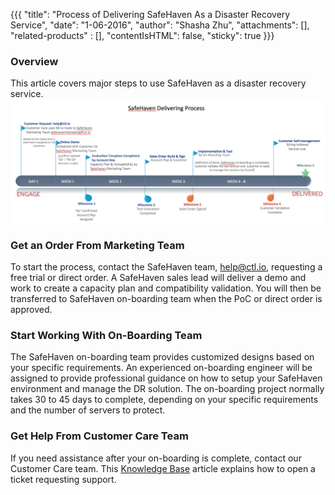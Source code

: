 {{{
  "title": "Process of Delivering SafeHaven As a Disaster Recovery Service",
  "date": "1-06-2016",
  "author": "Shasha Zhu",
  "attachments": [],
  "related-products" : [],
  "contentIsHTML": false,
  "sticky": true
}}}

### Overview
This article covers major steps to use SafeHaven as a disaster recovery
service.
![break-down](../../images/SAHA-delivering-procedure.png)

### Get an Order From Marketing Team
To start the process, contact the SafeHaven team,
help@ctl.io, requesting a free trial or direct order. A SafeHaven
sales lead will deliver a demo and work to create a capacity plan and
compatibility validation. You will then be transferred to SafeHaven on-boarding team
when the PoC or direct order is approved.

### Start Working With On-Boarding Team
The SafeHaven on-boarding team provides customized designs based on your specific
requirements. An experienced on-boarding engineer will be assigned to provide professional guidance on how to setup your SafeHaven environment and manage the DR solution. The on-boarding project normally takes 30 to 45 days to complete, depending on your specific requirements and the number of servers to protect.

### Get Help From Customer Care Team
If you need assistance after your on-boarding is complete, contact our Customer Care team. This
[Knowledge Base](../../Support/how-do-i-report-a-support-issue.md) article explains how to open a ticket requesting support. 
